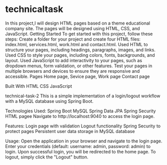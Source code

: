 # technicaltask
In this project,I will design HTML pages based on a theme educational company site. The pages will be designed using HTML, CSS, and JavaScript. 
Getting Started
To get started with this project, follow these steps:
Create a folder for your project and create four HTML files: index.html, services.html, work.html and contact.html.
Used HTML to structure your pages, including headings, paragraphs, images, and links.
Used CSS to style your pages, including colors, fonts, backgrounds, and layout.
Used JavaScript to add interactivity to your pages, such as dropdown menus, form validation, or other features.
Test your pages in multiple browsers and devices to ensure they are responsive and accessible.
Pages
Home page,
Sevice page,
Work page
Contact page

Built With
HTML
CSS
JavaScript


technical-task-2
This is a simple implementation of a login/logout workflow with a MySQL database using Spring Boot.

Technologies Used: Spring Boot MySQL Spring Data JPA Spring Security HTML pagee Navigate to http://localhost:9040 to access the login page.

Features: Login page with validation Logout functionality Spring Security to protect pages Persistent user data storage in MySQL database

Usage: Open the application in your browser and navigate to the login page. Enter your credentials (default: username: admin, password: admin) to login. Upon successful login, you will be redirected to the home page. To logout, simply click the "Logout" button.


